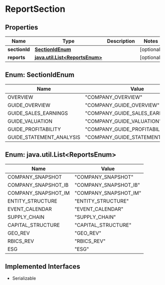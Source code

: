 

# ReportSection


## Properties

Name | Type | Description | Notes
------------ | ------------- | ------------- | -------------
**sectionId** | [**SectionIdEnum**](#SectionIdEnum) |  |  [optional]
**reports** | [**java.util.List&lt;ReportsEnum&gt;**](#java.util.List&lt;ReportsEnum&gt;) |  |  [optional]



## Enum: SectionIdEnum

Name | Value
---- | -----
OVERVIEW | &quot;COMPANY_OVERVIEW&quot;
GUIDE_OVERVIEW | &quot;COMPANY_GUIDE_OVERVIEW&quot;
GUIDE_SALES_EARNINGS | &quot;COMPANY_GUIDE_SALES_EARNINGS&quot;
GUIDE_VALUATION | &quot;COMPANY_GUIDE_VALUATION&quot;
GUIDE_PROFITABILITY | &quot;COMPANY_GUIDE_PROFITABILITY&quot;
GUIDE_STATEMENT_ANALYSIS | &quot;COMPANY_GUIDE_STATEMENT_ANALYSIS&quot;



## Enum: java.util.List&lt;ReportsEnum&gt;

Name | Value
---- | -----
COMPANY_SNAPSHOT | &quot;COMPANY_SNAPSHOT&quot;
COMPANY_SNAPSHOT_IB | &quot;COMPANY_SNAPSHOT_IB&quot;
COMPANY_SNAPSHOT_IM | &quot;COMPANY_SNAPSHOT_IM&quot;
ENTITY_STRUCTURE | &quot;ENTITY_STRUCTURE&quot;
EVENT_CALENDAR | &quot;EVENT_CALENDAR&quot;
SUPPLY_CHAIN | &quot;SUPPLY_CHAIN&quot;
CAPITAL_STRUCTURE | &quot;CAPITAL_STRUCTURE&quot;
GEO_REV | &quot;GEO_REV&quot;
RBICS_REV | &quot;RBICS_REV&quot;
ESG | &quot;ESG&quot;


## Implemented Interfaces

* Serializable


